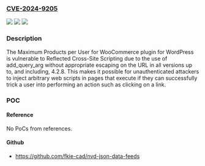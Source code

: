 ### [CVE-2024-9205](https://cve.mitre.org/cgi-bin/cvename.cgi?name=CVE-2024-9205)
![](https://img.shields.io/static/v1?label=Product&message=Maximum%20Products%20per%20User%20for%20WooCommerce&color=blue)
![](https://img.shields.io/static/v1?label=Version&message=*%3C%3D%204.2.8%20&color=brighgreen)
![](https://img.shields.io/static/v1?label=Vulnerability&message=CWE-79%20Improper%20Neutralization%20of%20Input%20During%20Web%20Page%20Generation%20('Cross-site%20Scripting')&color=brighgreen)

### Description

The Maximum Products per User for WooCommerce plugin for WordPress is vulnerable to Reflected Cross-Site Scripting due to the use of add_query_arg without appropriate escaping on the URL in all versions up to, and including, 4.2.8. This makes it possible for unauthenticated attackers to inject arbitrary web scripts in pages that execute if they can successfully trick a user into performing an action such as clicking on a link.

### POC

#### Reference
No PoCs from references.

#### Github
- https://github.com/fkie-cad/nvd-json-data-feeds

